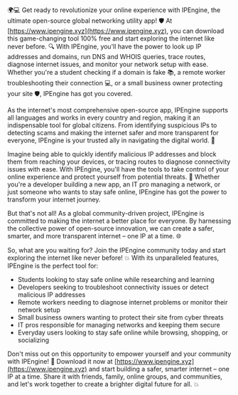 🌍💻 Get ready to revolutionize your online experience with IPEngine, the ultimate open-source global networking utility app! 🛡️ At [https://www.ipengine.xyz](https://www.ipengine.xyz), you can download this game-changing tool 100% free and start exploring the internet like never before. 🔍 With IPEngine, you'll have the power to look up IP addresses and domains, run DNS and WHOIS queries, trace routes, diagnose internet issues, and monitor your network setup with ease. Whether you're a student checking if a domain is fake 📚, a remote worker troubleshooting their connection 💻, or a small business owner protecting your site 🛡️, IPEngine has got you covered.

As the internet's most comprehensive open-source app, IPEngine supports all languages and works in every country and region, making it an indispensable tool for global citizens. From identifying suspicious IPs to detecting scams and making the internet safer and more transparent for everyone, IPEngine is your trusted ally in navigating the digital world. 💪

Imagine being able to quickly identify malicious IP addresses and block them from reaching your devices, or tracing routes to diagnose connectivity issues with ease. With IPEngine, you'll have the tools to take control of your online experience and protect yourself from potential threats. 🚀 Whether you're a developer building a new app, an IT pro managing a network, or just someone who wants to stay safe online, IPEngine has got the power to transform your internet journey.

But that's not all! As a global community-driven project, IPEngine is committed to making the internet a better place for everyone. By harnessing the collective power of open-source innovation, we can create a safer, smarter, and more transparent internet – one IP at a time. 🌐

So, what are you waiting for? Join the IPEngine community today and start exploring the internet like never before! 💥 With its unparalleled features, IPEngine is the perfect tool for:

* Students looking to stay safe online while researching and learning
* Developers seeking to troubleshoot connectivity issues or detect malicious IP addresses
* Remote workers needing to diagnose internet problems or monitor their network setup
* Small business owners wanting to protect their site from cyber threats
* IT pros responsible for managing networks and keeping them secure
* Everyday users looking to stay safe online while browsing, shopping, or socializing

Don't miss out on this opportunity to empower yourself and your community with IPEngine! 🌟 Download it now at [https://www.ipengine.xyz](https://www.ipengine.xyz) and start building a safer, smarter internet – one IP at a time. Share it with friends, family, online groups, and communities, and let's work together to create a brighter digital future for all. 💥